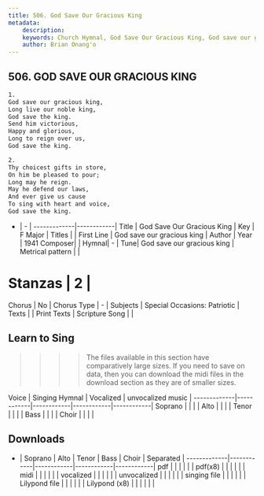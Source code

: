 ```yaml
---
title: 506. God Save Our Gracious King
metadata:
    description: 
    keywords: Church Hymnal, God Save Our Gracious King, God save our gracious king, 
    author: Brian Onang'o
---
```



## 506. GOD SAVE OUR GRACIOUS KING

```txt
1.
God save our gracious king, 
Long live our noble king, 
God save the king. 
Send him victorious, 
Happy and glorious, 
Long to reign over us, 
God save the king. 

2.
Thy choicest gifts in store, 
On him be pleased to pour; 
Long may he reign. 
May he defend our laws, 
And ever give us cause 
To sing with heart and voice, 
God save the king.
```

- |   -  |
-------------|------------|
Title | God Save Our Gracious King |
Key | F Major |
Titles |  |
First Line | God save our gracious king |
Author | 
Year | 1941
Composer|  |
Hymnal|  - |
Tune| God save our gracious king |
Metrical pattern | |
# Stanzas | 2 |
Chorus | No |
Chorus Type | - |
Subjects | Special Occasions: Patriotic |
Texts |  |
Print Texts | 
Scripture Song |  |
  
## Learn to Sing

>>>> The files available in this section have comparatively large sizes. If you need to save on data, then you can download the midi files in the download section as they are of smaller sizes.

Voice |  Singing Hymnal | Vocalized | unvocalized music |
-------------|------------|------------|------------|------------|
Soprano | | | |
Alto | | | |
Tenor | | | |
Bass | | | |
Choir | | | |

## Downloads

- |  Soprano | Alto | Tenor | Bass | Choir | Separated |
-------------|------------|------------|------------|------------|
pdf | | | | | |
pdf(x8) | | | | | |
midi | | | | | |
vocalized | | | | | |
unvocalized | | | | | |
singing file | | | | | |
Lilypond file | | | | | |
Lilypond (x8) | | | | | |
  